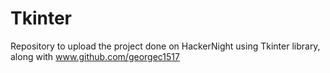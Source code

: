# Tkinter
Repository to upload the project done on HackerNight using Tkinter library, along with www.github.com/georgec1517
